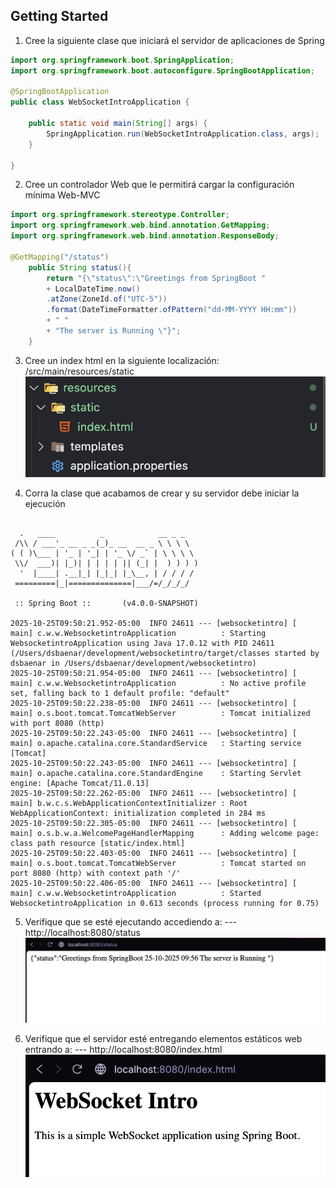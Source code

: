 ## Getting Started

1. Cree la siguiente clase que iniciará el servidor de aplicaciones de Spring

```java
import org.springframework.boot.SpringApplication;
import org.springframework.boot.autoconfigure.SpringBootApplication;

@SpringBootApplication
public class WebSocketIntroApplication {

    public static void main(String[] args) {
        SpringApplication.run(WebSocketIntroApplication.class, args);
    }

}
```

2. Cree un controlador Web que le permitirá cargar la configuración mínima Web-MVC

```java
import org.springframework.stereotype.Controller;
import org.springframework.web.bind.annotation.GetMapping;
import org.springframework.web.bind.annotation.ResponseBody;

@GetMapping("/status")
    public String status(){
        return "{\"status\":\"Greetings from SpringBoot " 
        + LocalDateTime.now()
        .atZone(ZoneId.of("UTC-5"))
        .format(DateTimeFormatter.ofPattern("dd-MM-YYYY HH:mm")) 
        + " "
        + "The server is Running \"}";
    }
```

3. Cree un index html en la siguiente localización: /src/main/resources/static
![alt text](/readme/img/image.png)

4. Corra la clase que acabamos de crear y su servidor debe iniciar la ejecución

```bsh

  .   ____          _            __ _ _
 /\\ / ___'_ __ _ _(_)_ __  __ _ \ \ \ \
( ( )\___ | '_ | '_| | '_ \/ _` | \ \ \ \
 \\/  ___)| |_)| | | | | || (_| |  ) ) ) )
  '  |____| .__|_| |_|_| |_\__, | / / / /
 =========|_|==============|___/=/_/_/_/

 :: Spring Boot ::       (v4.0.0-SNAPSHOT)

2025-10-25T09:50:21.952-05:00  INFO 24611 --- [websocketintro] [           main] c.w.w.WebsocketintroApplication          : Starting WebsocketintroApplication using Java 17.0.12 with PID 24611 (/Users/dsbaenar/development/websocketintro/target/classes started by dsbaenar in /Users/dsbaenar/development/websocketintro)
2025-10-25T09:50:21.954-05:00  INFO 24611 --- [websocketintro] [           main] c.w.w.WebsocketintroApplication          : No active profile set, falling back to 1 default profile: "default"
2025-10-25T09:50:22.238-05:00  INFO 24611 --- [websocketintro] [           main] o.s.boot.tomcat.TomcatWebServer          : Tomcat initialized with port 8080 (http)
2025-10-25T09:50:22.243-05:00  INFO 24611 --- [websocketintro] [           main] o.apache.catalina.core.StandardService   : Starting service [Tomcat]
2025-10-25T09:50:22.243-05:00  INFO 24611 --- [websocketintro] [           main] o.apache.catalina.core.StandardEngine    : Starting Servlet engine: [Apache Tomcat/11.0.13]
2025-10-25T09:50:22.262-05:00  INFO 24611 --- [websocketintro] [           main] b.w.c.s.WebApplicationContextInitializer : Root WebApplicationContext: initialization completed in 284 ms
2025-10-25T09:50:22.305-05:00  INFO 24611 --- [websocketintro] [           main] o.s.b.w.a.WelcomePageHandlerMapping      : Adding welcome page: class path resource [static/index.html]
2025-10-25T09:50:22.403-05:00  INFO 24611 --- [websocketintro] [           main] o.s.boot.tomcat.TomcatWebServer          : Tomcat started on port 8080 (http) with context path '/'
2025-10-25T09:50:22.406-05:00  INFO 24611 --- [websocketintro] [           main] c.w.w.WebsocketintroApplication          : Started WebsocketintroApplication in 0.613 seconds (process running for 0.75)
```

5. Verifique que se esté ejecutando accediendo a:
 --- http://localhost:8080/status
 ![alt text](/readme/img/image1.png)

 6. Verifique que el servidor esté entregando elementos estáticos web entrando a:
 --- http://localhost:8080/index.html
 ![alt text](/readme/img/image2.png)